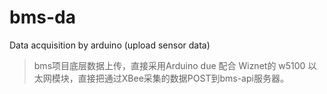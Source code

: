 bms-da
======
Data acquisition by arduino (upload sensor data)

> bms项目底层数据上传，直接采用Arduino due 配合 Wiznet的 w5100 以太网模块，直接把通过XBee采集的数据POST到bms-api服务器。
